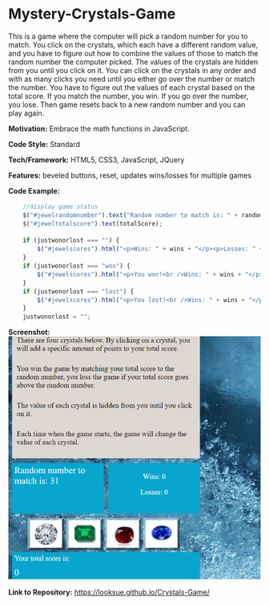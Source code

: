 # Mystery-Crystals-Game
This is a game where the computer will pick a random number for you to match. 
You click on the crystals, which each have a different random value, and you have to figure out how to combine the values of those to match the random number the computer picked. 
The values of the crystals are hidden from you until you click on it. You can click on the crystals in any order and with as many clicks you need until you either go over the number or match the number. You have to figure out the values of each crystal based on the total score. 
If you match the number, you win.
If you go over the number, you lose. 
Then game resets back to a new random number and you can play again.

**Motivation:** Embrace the math functions in JavaScript. 

**Code Style:** Standard

**Tech/Framework:** HTML5, CSS3, JavaScript, JQuery

**Features:** beveled buttons, reset, updates wins/losses for multiple games

**Code Example:**
```javascript
    //display game status
    $("#jewelrandomnumber").text("Random number to match is: " + randomNumber);
    $("#jeweltotalscore").text(totalScore);

    if (justwonorlost === "") {
        $("#jewelscores").html("<p>Wins: " + wins + "</p><p>Losses: " + losses + "</p>");
    }
    if (justwonorlost === "won") {
        $("#jewelscores").html("<p>You won!<br />Wins: " + wins + "</p><p>Losses: " + losses + "</p>");
    }
    if (justwonorlost === "lost") {
        $("#jewelscores").html("<p>You lost!<br />Wins: " + wins + "</p><p>Losses: " + losses + "</p>");
    }
    justwonorlost = ""; 
```
**Screenshot:**
 ![Crystals Game](https://github.com/looksue/Crystals-Game/blob/master/assets/images/screenshot.png)

**Link to Repository:** https://looksue.github.io/Crystals-Game/
